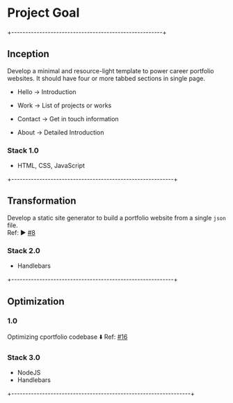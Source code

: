 # Project Goal

+------------------------------------------------------+

## Inception

Develop a minimal and resource-light template to power career portfolio websites. It should have four or more tabbed sections in single page.

- Hello -> Introduction

- Work -> List of projects or works

- Contact -> Get in touch information

- About -> Detailed Introduction

### Stack 1.0

- HTML, CSS, JavaScript 

+----------------------------------------------------------+

## Transformation

  Develop a static site generator to build a portfolio website from a single `json` file.  
  Ref: ▶️ [#8](https://github.com/Codanv/cportfolio/issues/8)

### Stack 2.0

- Handlebars

+----------------------------------------------------------+

## Optimization 

### 1.0

  Optimizing cportfolio codebase ⬇️ 
  Ref: [#16](https://github.com/Codanv/cportfolio/issues/16)

### Stack 3.0

- NodeJS
- Handlebars

+----------------------------------------------------------------+